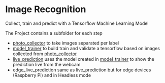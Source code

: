 # Image Recognition

Collect, train and predict with a Tensorflow Machine Learning Model

The Project contains a subfolder for each step
- [photo_collector](./photo_collector) to take images separated per label
- [model_trainer](./model_trainer) to build train and validate a tensorflow based on images collected from [photo_collector](./photo_collecor)
- [live_prediction](./live_prediction) uses the model created in [model_trainer](./model_trainer) to show the prediction live from the webcam
- edge_live_prediction same as live_prediction but for edge devices (Raspberry Pi) and in Headless mode
